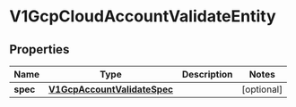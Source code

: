 # V1GcpCloudAccountValidateEntity

## Properties
Name | Type | Description | Notes
------------ | ------------- | ------------- | -------------
**spec** | [**V1GcpAccountValidateSpec**](V1GcpAccountValidateSpec.md) |  |  [optional]
